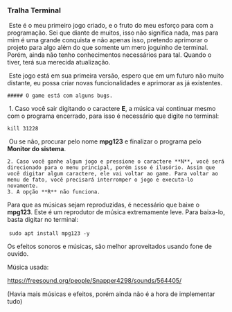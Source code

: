 ### Tralha Terminal

​	Este é o meu primeiro jogo criado, e o fruto do meu esforço para com a programação. Sei que diante de muitos, isso não significa nada, mas para mim é uma grande conquista e não apenas isso, pretendo aprimorar o projeto para algo além do que somente um mero joguinho de terminal. Porém, ainda não tenho conhecimentos necessários para tal. Quando o tiver, terá sua merecida atualização.

​	Este jogo está em sua primeira versão, espero que em um futuro não muito distante, eu possa criar novas funcionalidades e aprimorar as já existentes.

	##### O game está com alguns bugs.

​	1. Caso você sair digitando o caractere **E**, a música vai continuar mesmo com o programa encerrado, para isso é necessário que digite no terminal: 

```kill 31228 ``` 

​	Ou se não, procurar pelo nome **mpg123** e finalizar o programa pelo **Monitor do sistema**.

	2. Caso você ganhe algum jogo e pressione o caractere **N**, você será direcionado para o menu principal, porém isso é ilusório. Assim que você digitar algum caractere, ele vai voltar ao game. Para voltar ao menu de fato, você precisará interromper o jogo e executa-lo novamente.
 	3. A opção **R** não funciona.

Para que as músicas sejam reproduzidas, é necessário que baixe o **mpg123**. Este é um reprodutor de música extremamente leve. Para baixa-lo, basta digitar no terminal:

​			```sudo apt install mpg123 -y```

Os efeitos sonoros e músicas, são melhor aproveitados usando fone de ouvido. 

Música usada:

https://freesound.org/people/Snapper4298/sounds/564405/

(Havia mais músicas e efeitos, porém ainda não é a hora de implementar tudo)